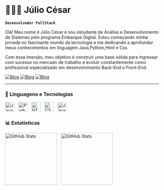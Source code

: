 # 🧑🏻‍💻 Júlio César

**`Desenvolvedor FullStack`**

Olá!
Meu nome é Júlio César e sou estudante de Análise e Desenvolvimento de Sistemas pelo programa Embarque Digital. Estou começando minha jornada no fascinante mundo da tecnologia e me dedicando a aprofundar meus conhecimentos em linguagem Java,Python,Html e Css

Com essa imersão, meu objetivo é construir uma base sólida para ingressar com sucesso no mercado de trabalho e evoluir constantemente como profissional especializado em desenvolvimento Back-End e Front-End.

[![Blog](https://img.shields.io/badge/GitHub-100000?style=for-the-badge&logo=github&logoColor=white)](https://github.com/JulioC3sarDev)
[![Blog](https://img.shields.io/badge/LinkedIn-0077B5?style=for-the-badge&logo=linkedin&logoColor=white)](https://www.linkedin.com/in/j%C3%BAlioc%C3%A9sarlk/)
[![Blog](https://img.shields.io/badge/Gmail-D14836?style=for-the-badge&logo=gmail&logoColor=white)](Kaezajulius.jc@gmail.com)

---

### 🤖 Linguagens e Tecnologias

<img 
    align="left" 
    alt="Java"
    title="Java" 
    width="30px" 
    style="padding-right: 10px;" 
    src="https://camo.githubusercontent.com/0d4b500c99671bf83bcb747e4f25f3da28765f2bbb4cdd9733c09f9a46381aaa/68747470733a2f2f63646e2e6a7364656c6976722e6e65742f67682f64657669636f6e732f64657669636f6e2f69636f6e732f6a6176612f6a6176612d6f726967696e616c2e737667" />
<img 
    align="left" 
    alt="Python" 
    title="Python"
    width="30px" 
    style="padding-right: 10px;" 
    src="https://cdn.jsdelivr.net/gh/devicons/devicon@latest/icons/python/python-original.svg" 
/>
<img 
    align="left" 
    alt="HTML"
    title="HTML" 
    width="30px" 
    style="padding-right: 10px;" 
    src="https://cdn.jsdelivr.net/gh/devicons/devicon@latest/icons/html5/html5-original.svg" 
/>
<img 
    align="left" 
    alt="CSS" 
    title="CSS"
    width="30px" 
    style="padding-right: 10px;" 
    src="https://cdn.jsdelivr.net/gh/devicons/devicon@latest/icons/css3/css3-original.svg" 
/>
<img 
    align="left" 
    alt="JavaScript"
    title="JavaScrpit" 
    width="30px" 
    style="padding-right: 10px;" 
    src="https://camo.githubusercontent.com/34c801e15a80d0d62f3da09bc6ca4f46a243457939381ae67f5003bdac51d432/68747470733a2f2f63646e2e6a7364656c6976722e6e65742f67682f64657669636f6e732f64657669636f6e2f69636f6e732f6a6176617363726970742f6a6176617363726970742d706c61696e2e737667" />

<br/>
<br/>

### 📊 Estatísticas

<p>
  <img 
    align="left" 
    alt="GitHub Stats" 
    height="170" 
    style="padding-right: 10px;" 
    src="https://github-readme-stats.vercel.app/api?username=JulioC3sarDev&show_icons=true&theme=tokyonight&include_all_commits=true&locale=pt-br" 
  />

<img 
      align="left" 
      alt="GitHub Stats" 
      height="170" 
      src="https://github-readme-stats.vercel.app/api/top-langs/?username=JulioC3sarDev&theme=tokyonight&layout=compact&custom_title=Tecnologias&langs_count=10" 
  />

</p>
